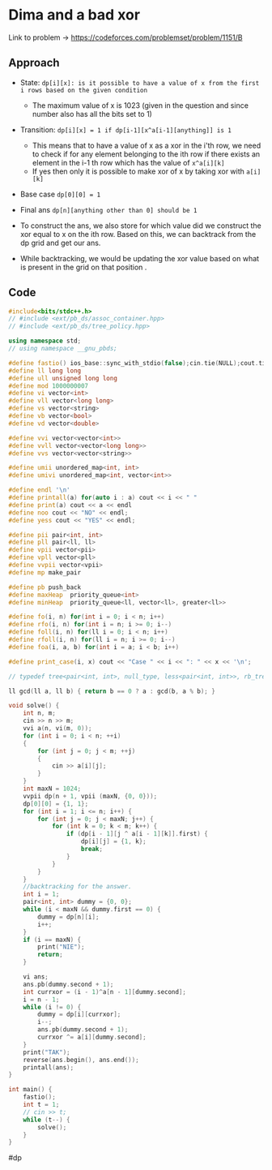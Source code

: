 # Dima and a bad xor

Link to problem -> https://codeforces.com/problemset/problem/1151/B

## Approach
- State: `dp[i][x]: is it possible to have a value of x from the first i rows based on the given condition`
	- The maximum value of x is 1023 (given in  the question and since number also has all the bits set to 1)
- Transition: `dp[i][x] = 1 if dp[i-1][x^a[i-1][anything]] is 1`
	- This means that to have a value of x as a xor in the i'th row, we need to check if for any element belonging to the ith row if there exists an element in the i-1 th row which has the value of `x^a[i][k]`
	- If yes then only it is possible to make xor of x by taking xor with `a[i][k]`
- Base case `dp[0][0] = 1`
- Final ans `dp[n][anything other than 0] should be 1`

- To construct the ans, we also store for which value did we construct the xor equal to x on the ith row. Based on this, we can backtrack from the dp grid and get our ans. 
- While backtracking, we would be updating the xor value based on what is present in the grid on that position .

## Code
```cpp
#include<bits/stdc++.h>
// #include <ext/pb_ds/assoc_container.hpp>
// #include <ext/pb_ds/tree_policy.hpp>

using namespace std;
// using namespace __gnu_pbds;

#define fastio() ios_base::sync_with_stdio(false);cin.tie(NULL);cout.tie(NULL)
#define ll long long
#define ull unsigned long long
#define mod 1000000007
#define vi vector<int>
#define vll vector<long long>
#define vs vector<string>
#define vb vector<bool>
#define vd vector<double>

#define vvi vector<vector<int>>
#define vvll vector<vector<long long>>
#define vvs vector<vector<string>>

#define umii unordered_map<int, int>
#define umivi unordered_map<int, vector<int>>

#define endl '\n'
#define printall(a) for(auto i : a) cout << i << " "
#define print(a) cout << a << endl
#define noo cout << "NO" << endl;
#define yess cout << "YES" << endl;

#define pii pair<int, int>
#define pll pair<ll, ll>
#define vpii vector<pii>
#define vpll vector<pll>
#define vvpii vector<vpii>
#define mp make_pair

#define pb push_back
#define maxHeap  priority_queue<int>
#define minHeap  priority_queue<ll, vector<ll>, greater<ll>>

#define fo(i, n) for(int i = 0; i < n; i++)
#define rfo(i, n) for(int i = n; i >= 0; i--)
#define foll(i, n) for(ll i = 0; i < n; i++)
#define rfoll(i, n) for(ll i = n; i >= 0; i--)
#define foa(i, a, b) for(int i = a; i < b; i++)

#define print_case(i, x) cout << "Case " << i << ": " << x << '\n';

// typedef tree<pair<int, int>, null_type, less<pair<int, int>>, rb_tree_tag, tree_order_statistics_node_update> pbds;

ll gcd(ll a, ll b) { return b == 0 ? a : gcd(b, a % b); }

void solve() {
	int n, m;
	cin >> n >> m;
	vvi a(n, vi(m, 0));
	for (int i = 0; i < n; ++i)
	{
		for (int j = 0; j < m; ++j)
		{
			cin >> a[i][j];
		}
	}
	int maxN = 1024;
	vvpii dp(n + 1, vpii (maxN, {0, 0}));
	dp[0][0] = {1, 1};
	for (int i = 1; i <= n; i++) {
		for (int j = 0; j < maxN; j++) {
			for (int k = 0; k < m; k++) {
				if (dp[i - 1][j ^ a[i - 1][k]].first) {
					dp[i][j] = {1, k};
					break;
				}
			}
		}
	}
	//backtracking for the answer. 
	int i = 1;
	pair<int, int> dummy = {0, 0};
	while (i < maxN && dummy.first == 0) {
		dummy = dp[n][i];
		i++;
	}
	if (i == maxN) {
		print("NIE");
		return;
	}

	vi ans;
	ans.pb(dummy.second + 1);
	int currxor = (i - 1)^a[n - 1][dummy.second];
	i = n - 1;
	while (i != 0) {
		dummy = dp[i][currxor];
		i--;
		ans.pb(dummy.second + 1);
		currxor ^= a[i][dummy.second];
	}
	print("TAK");
	reverse(ans.begin(), ans.end());
	printall(ans);
}

int main() {
	fastio();
	int t = 1;
	// cin >> t;
	while (t--) {
		solve();
	}
}
```
#dp 